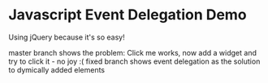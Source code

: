 # Javascript Event Delegation Demo

Using jQuery because it's so easy!

master branch shows the problem: Click me works, now add a widget and try to click it - no joy :(
fixed branch shows event delegation as the solution to dymically added elements
